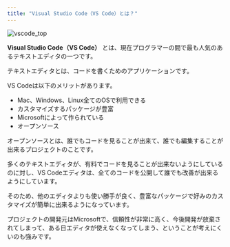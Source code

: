 ```yaml
---
title: "Visual Studio Code（VS Code）とは？"
---
```


![vscode_top](https://storage.googleapis.com/zenn-user-upload/umnm04kv9xw9i7sslkj4a16vynty)

**Visual Studio Code（VS Code）** とは、現在プログラマーの間で最も人気のあるテキストエディタの一つです。

テキストエディタとは、コードを書くためのアプリケーションです。

VS Codeは以下のメリットがあります。

* Mac、Windows、Linux全てのOSで利用できる
* カスタマイズするパッケージが豊富
* Microsoftによって作られている
* オープンソース

オープンソースとは、誰でもコードを見ることが出来て、誰でも編集することが出来るプロジェクトのことです。

多くのテキストエディタが、有料でコードを見ることが出来ないようにしているのに対し、VS Codeエディタは、全てのコードを公開して誰でも改善が出来るようにしています。

そのため、他のエディタよりも使い勝手が良く、豊富なパッケージで好みのカスタマイズが簡単に出来るようになっています。

プロジェクトの開発元はMicrosoftで、信頼性が非常に高く、今後開発が放棄されてしまって、ある日エディタが使えなくなってしまう、ということが考えにくいのも強みです。